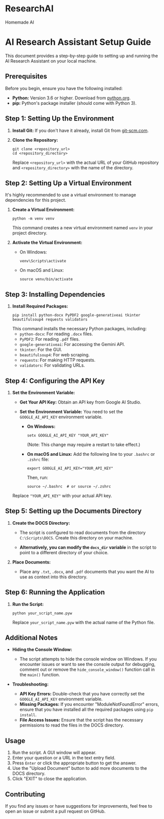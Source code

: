 # ResearchAI
Homemade AI
# AI Research Assistant Setup Guide

This document provides a step-by-step guide to setting up and running the AI Research Assistant on your local machine.

## Prerequisites

Before you begin, ensure you have the following installed:

*   **Python:** Version 3.6 or higher. Download from [python.org](https://www.python.org/downloads/).
*   **pip:** Python's package installer (should come with Python 3).

## Step 1: Setting Up the Environment

1.  **Install Git:** If you don't have it already, install Git from [git-scm.com](https://git-scm.com/).

2.  **Clone the Repository:**
    ```
    git clone <repository_url>
    cd <repository_directory>
    ```
    Replace `<repository_url>` with the actual URL of your GitHub repository and `<repository_directory>` with the name of the directory.

## Step 2: Setting Up a Virtual Environment

It's highly recommended to use a virtual environment to manage dependencies for this project.

1.  **Create a Virtual Environment:**
    ```
    python -m venv venv
    ```
    This command creates a new virtual environment named `venv` in your project directory.

2.  **Activate the Virtual Environment:**
    *   On Windows:
        ```
        venv\Scripts\activate
        ```
    *   On macOS and Linux:
        ```
        source venv/bin/activate
        ```

## Step 3: Installing Dependencies

1.  **Install Required Packages:**
    ```
    pip install python-docx PyPDF2 google-generativeai tkinter beautifulsoup4 requests validators
    ```
    This command installs the necessary Python packages, including:
    *   `python-docx`: For reading `.docx` files.
    *   `PyPDF2`: For reading `.pdf` files.
    *   `google-generativeai`: For accessing the Gemini API.
    *   `tkinter`: For the GUI.
    *   `beautifulsoup4`: For web scraping.
    *   `requests`: For making HTTP requests.
    *   `validators`: For validating URLs.

## Step 4: Configuring the API Key

1.  **Set the Environment Variable:**

    *   **Get Your API Key:** Obtain an API key from Google AI Studio.

    *   **Set the Environment Variable:** You need to set the `GOOGLE_AI_API_KEY` environment variable.

        *   **On Windows:**
            ```
            setx GOOGLE_AI_API_KEY "YOUR_API_KEY"
            ```
            (Note: This change may require a restart to take effect.)

        *   **On macOS and Linux:**
            Add the following line to your `.bashrc` or `.zshrc` file:
            ```
            export GOOGLE_AI_API_KEY="YOUR_API_KEY"
            ```
            Then, run:
            ```
            source ~/.bashrc  # or source ~/.zshrc
            ```

    Replace `"YOUR_API_KEY"` with your actual API key.

## Step 5: Setting up the Documents Directory

1.  **Create the DOCS Directory:**

    *   The script is configured to read documents from the directory `C:\Scripts\DOCS`. Create this directory on your machine.

    *   **Alternatively, you can modify the `docs_dir` variable** in the script to point to a different directory of your choice.

2.  **Place Documents:**

    *   Place any `.txt`, `.docx`, and `.pdf` documents that you want the AI to use as context into this directory.

## Step 6: Running the Application

1.  **Run the Script:**
    ```
    python your_script_name.pyw
    ```
    Replace `your_script_name.pyw` with the actual name of the Python file.

## Additional Notes

*   **Hiding the Console Window:**
    *   The script attempts to hide the console window on Windows. If you encounter issues or want to see the console output for debugging, comment out or remove the `hide_console_window()` function call in the `main()` function.

*   **Troubleshooting:**
    *   **API Key Errors:** Double-check that you have correctly set the `GOOGLE_AI_API_KEY` environment variable.
    *   **Missing Packages:** If you encounter "ModuleNotFoundError" errors, ensure that you have installed all the required packages using `pip install`.
    *   **File Access Issues:** Ensure that the script has the necessary permissions to read the files in the DOCS directory.

## Usage

1.  Run the script. A GUI window will appear.
2.  Enter your question or a URL in the text entry field.
3.  Press `Enter` or click the appropriate button to get the answer.
4.  Use the "Upload Document" button to add more documents to the DOCS directory.
5.  Click "EXIT" to close the application.

## Contributing

If you find any issues or have suggestions for improvements, feel free to open an issue or submit a pull request on GitHub.
